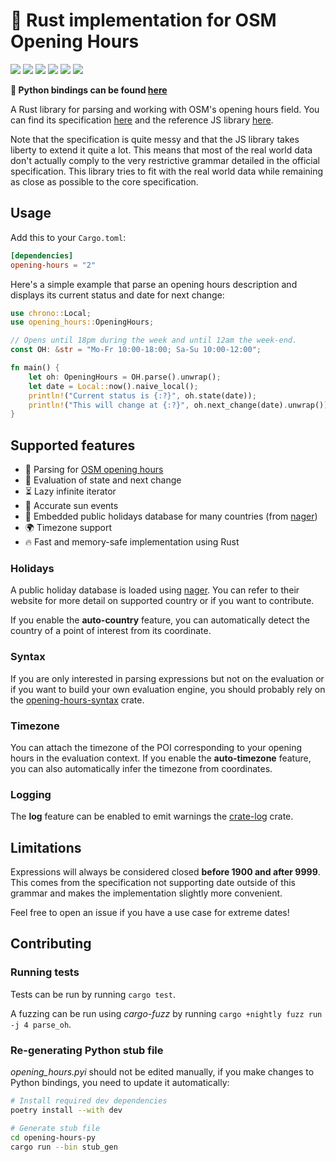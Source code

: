 # 🦀 Rust implementation for OSM Opening Hours

[![](https://img.shields.io/crates/v/opening-hours)][opening-hours]
[![](https://img.shields.io/pypi/v/opening-hours-py)][pypy]
[![](https://img.shields.io/docsrs/opening-hours)][docs]
[![](https://img.shields.io/crates/l/opening-hours)][opening-hours]
[![](https://img.shields.io/codecov/c/github/remi-dupre/opening-hours-rs)][codecov]
[![](https://img.shields.io/crates/d/opening-hours)][opening-hours]

**🐍 Python bindings can be found [here](https://github.com/remi-dupre/opening-hours-rs/tree/master/opening-hours-py)**

A Rust library for parsing and working with OSM's opening hours field. You can
find its specification [here][grammar] and the reference JS library
[here](https://github.com/opening-hours/opening_hours.js).

Note that the specification is quite messy and that the JS library takes
liberty to extend it quite a lot. This means that most of the real world data
don't actually comply to the very restrictive grammar detailed in the official
specification. This library tries to fit with the real world data while
remaining as close as possible to the core specification.

## Usage

Add this to your `Cargo.toml`:

```toml
[dependencies]
opening-hours = "2"
```

Here's a simple example that parse an opening hours description and displays
its current status and date for next change:

```rust
use chrono::Local;
use opening_hours::OpeningHours;

// Opens until 18pm during the week and until 12am the week-end.
const OH: &str = "Mo-Fr 10:00-18:00; Sa-Su 10:00-12:00";

fn main() {
    let oh: OpeningHours = OH.parse().unwrap();
    let date = Local::now().naive_local();
    println!("Current status is {:?}", oh.state(date));
    println!("This will change at {:?}", oh.next_change(date).unwrap());
}
```

## Supported features

- 📝 Parsing for [OSM opening hours][grammar]
- 🧮 Evaluation of state and next change
- ⏳ Lazy infinite iterator
- 🌅 Accurate sun events
- 📅 Embedded public holidays database for many countries (from [nager])
- 🌍 Timezone support
- 🔥 Fast and memory-safe implementation using Rust

### Holidays

A public holiday database is loaded using [nager]. You can refer to their
website for more detail on supported country or if you want to contribute.

If you enable the **auto-country** feature, you can automatically detect the
country of a point of interest from its coordinate.

### Syntax

If you are only interested in parsing expressions but not on the evaluation or
if you want to build your own evaluation engine, you should probably rely on
the [opening-hours-syntax] crate.

### Timezone

You can attach the timezone of the POI corresponding to your opening hours in
the evaluation context. If you enable the **auto-timezone** feature, you can
also automatically infer the timezone from coordinates.

### Logging

The **log** feature can be enabled to emit warnings the [crate-log] crate.

## Limitations

Expressions will always be considered closed **before 1900 and after 9999**.
This comes from the specification not supporting date outside of this grammar
and makes the implementation slightly more convenient.

Feel free to open an issue if you have a use case for extreme dates!

## Contributing

### Running tests

Tests can be run by running `cargo test`.

A fuzzing can be run using _cargo-fuzz_ by running
`cargo +nightly fuzz run -j 4 parse_oh`.

### Re-generating Python stub file

_opening_hours.pyi_ should not be edited manually, if you make changes to
Python bindings, you need to update it automatically:

```bash
# Install required dev dependencies
poetry install --with dev

# Generate stub file
cd opening-hours-py
cargo run --bin stub_gen
```

[codecov]: https://app.codecov.io/gh/remi-dupre/opening-hours-rs "Code coverage"
[crate-log]: https://crates.io/crates/log "crates.io page for 'log'"
[docs]: https://docs.rs/opening-hours "Documentation"
[grammar]: https://wiki.openstreetmap.org/wiki/Key:opening_hours/specification "OSM specification for opening hours"
[nager]: https://date.nager.at/api/v3 "Worldwide holidays (REST API)"
[opening-hours]: https://crates.io/crates/opening-hours "Package"
[opening-hours-syntax]: https://crates.io/crates/opening-hours-syntax "Syntax Package"
[pypy]: https://pypi.org/project/opening-hours-py "Python package"
